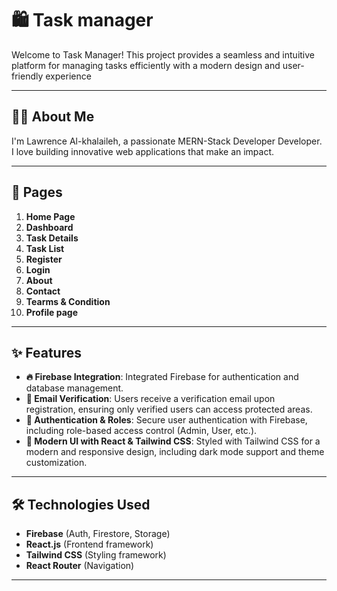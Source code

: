# 🛍️ Task manager

Welcome to Task Manager! This project provides a seamless and intuitive platform for managing tasks efficiently with a modern design and user-friendly experience

---

## 👨‍💻 About Me

I'm Lawrence Al-khalaileh, a passionate MERN-Stack Developer Developer. I love building innovative web applications that make an impact.

---

## 📄 Pages

1. **Home Page**
2. **Dashboard**
3. **Task Details**
4. **Task List**
5. **Register**
6. **Login**
7. **About**
8. **Contact**
9. **Tearms & Condition**
10. **Profile page**

---

## ✨ Features

- **🔥 Firebase Integration**: Integrated Firebase for authentication and database management.
- **📩 Email Verification**: Users receive a verification email upon registration, ensuring only verified users can access protected areas.
- **🔐 Authentication & Roles**: Secure user authentication with Firebase, including role-based access control (Admin, User, etc.).
- **🎨 Modern UI with React & Tailwind CSS**: Styled with Tailwind CSS for a modern and responsive design, including dark mode support and theme customization.

---

## 🛠️ Technologies Used

- **Firebase** (Auth, Firestore, Storage)
- **React.js** (Frontend framework)
- **Tailwind CSS** (Styling framework)
- **React Router** (Navigation)

---

